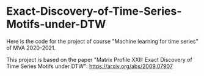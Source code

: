 # Exact-Discovery-of-Time-Series-Motifs-under-DTW
Here is the code for the project of course "Machine learning for time series" of MVA 2020-2021.

This project is based on the paper "Matrix Profile XXII: Exact Discovery of Time Series Motifs under DTW": https://arxiv.org/abs/2009.07907
